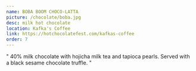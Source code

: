 ```yaml
---
name: BOBA BOOM CHOCO-LATTA
picture: /chocolate/boba.jpg
desc: milk hot chocolate
location: Kafka's Coffee
link: https://hotchocolatefest.com/kafkas-coffee
order: 7
---
```


"
40% milk chocolate with hojicha milk tea and tapioca pearls. Served with a black sesame chocolate truffle.
"
